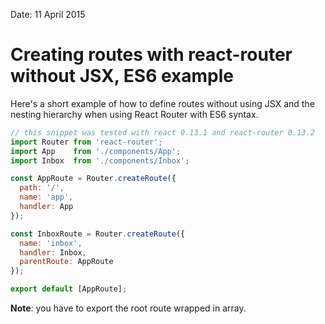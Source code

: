 Date: 11 April 2015

# Creating routes with react-router without JSX, ES6 example

Here's a short example of how to define routes without using JSX and the nesting hierarchy when using React Router with ES6 syntax. 

```js
// this snippet was tested with react 0.13.1 and react-router 0.13.2
import Router from 'react-router';
import App    from './components/App';
import Inbox  from './components/Inbox';

const AppRoute = Router.createRoute({
  path: '/',
  name: 'app',
  handler: App
});

const InboxRoute = Router.createRoute({
  name: 'inbox',
  handler: Inbox,
  parentRoute: AppRoute
});

export default [AppRoute];
```

**Note**: you have to export the root route wrapped in array. 
